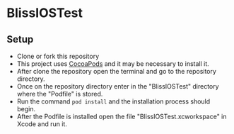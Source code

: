 # BlissIOSTest

## Setup
- Clone or fork this repository
- This project uses [CocoaPods](https://cocoapods.org) and it may be necessary to install it.
- After clone the repository open the terminal and go to the repository directory. 
- Once on the repository directory enter in the "BlissIOSTest" directory where the "Podfile" is stored.
- Run the command `pod install` and the installation process should begin.
- After the Podfile is installed open the file "BlissIOSTest.xcworkspace" in Xcode and run it.

